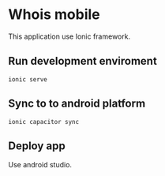 # Whois mobile

This application use Ionic framework.

## Run development enviroment

`ionic serve`

## Sync to to android platform

`ionic capacitor sync` 

## Deploy app

Use android studio.

